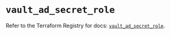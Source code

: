 # `vault_ad_secret_role`

Refer to the Terraform Registry for docs: [`vault_ad_secret_role`](https://registry.terraform.io/providers/hashicorp/vault/4.0.0/docs/resources/ad_secret_role).
